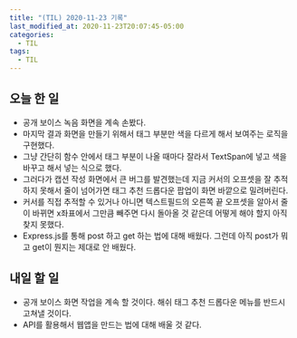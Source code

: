 ```yaml
---
title: "(TIL) 2020-11-23 기록"
last_modified_at: 2020-11-23T20:07:45-05:00
categories:
  - TIL
tags:
  - TIL
---
```


## 오늘 한 일
- 공개 보이스 녹음 화면을 계속 손봤다.
- 마지막 결과 화면을 만들기 위해서 태그 부분만 색을 다르게 해서 보여주는 로직을 구현했다.
- 그냥 간단히 함수 안에서 태그 부분이 나올 때마다 잘라서 TextSpan에 넣고 색을 바꾸고 해서 넣는 식으로 했다.
- 그러다가 캡션 작성 화면에서 큰 버그를 발견했는데 지금 커서의 오프셋을 잘 추적하지 못해서 줄이 넘어가면 태그 추천 드롭다운 팝업이 화면 바깥으로 밀려버린다.
- 커서를 직접 추적할 수 있거나 아니면 텍스트필드의 오른쪽 끝 오프셋을 알아서 줄이 바뀌면 x좌표에서 그만큼 빼주면 다시 돌아올 것 같은데 어떻게 해야 할지 아직 찾지 못했다.
- Express.js를 통해 post 하고 get 하는 법에 대해 배웠다. 그런데 아직 post가 뭐고 get이 뭔지는 제대로 안 배웠다.
## 내일 할 일
- 공개 보이스 화면 작업을 계속 할 것이다. 해쉬 태그 추천 드롭다운 메뉴를 반드시 고쳐낼 것이다.
- API를 활용해서 웹앱을 만드는 법에 대해 배울 것 같다.
